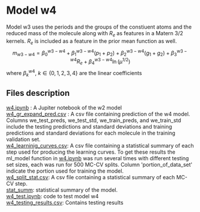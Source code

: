 # Model w4
 Model w3 uses the periods and the groups of the constiuent atoms and the reduced mass of the molecule along with $R_e$ as features in a Matern 3/2 kernels. $R_e$ is included as a feature in the prior mean function as well.
$$m_{w3-w4} = \beta_0^{w3-w4}+\beta_1^{w3-w4}(p_1+p_2) + \beta_2^{w3-w4}(g_1+g_2) + \beta_3^{w3-w4} R_e +\beta_4^{w3-w4} \ln{(\mu^{1/2})}$$
where $\beta_k^{w4}$, $k \in \{0,1,2,3,4\}$ are the linear coefficients

## Files description 
[w4.ipynb](https://github.com/Mahmoud-Ibrahim-Mamrstein/Spectroscopic-constants-from-atomic-properties/blob/675a7ef80706594b614d08ff2983706efb1f9aab/w4/w4.ipynb) : A Jupiter notebook of the w2 model\
[w4_gr_expand_pred.csv](https://github.com/Mahmoud-Ibrahim-Mamrstein/Spectroscopic-constants-from-atomic-properties/blob/675a7ef80706594b614d08ff2983706efb1f9aab/w4/w4_gr_expand_pred.csv) : A csv file containing prediction of the w4 model. Columns we_test_preds, we_test_std, we_train_preds, and we_train_std include the testing predictions and standard deviations and training predictions and standard deviations for each molecule in the training validation set.\
[w4_learninig_curves.csv](https://github.com/Mahmoud-Ibrahim-Mamrstein/Spectroscopic-constants-from-atomic-properties/blob/19d4c9834a2bb9521bcfde277eb46e59ded7ae3a/w4/w4_learning_curves.csv): A csv file containing a statistical summary of each step used for producing the learning curves. To get these results the ml_model function in [w4.ipynb](https://github.com/Mahmoud-Ibrahim-Mamrstein/Spectroscopic-constants-from-atomic-properties/blob/675a7ef80706594b614d08ff2983706efb1f9aab/w4/w4.ipynb) was run several times with different testing set sizes, each was run for 500 MC-CV splits. Column 'portion_of_data_set' indicate the portion used for training the model. \
[w4_split_stat.csv](https://github.com/Mahmoud-Ibrahim-Mamrstein/Spectroscopic-constants-from-atomic-properties/blob/9ba61b3b2dad50f9deddf955f9303b0adc310fae/w4/w4_split_stat.csv): A csv file containing a statistical summary of each MC-CV step.\
[stat_summ](https://github.com/Mahmoud-Ibrahim-Mamrstein/Spectroscopic-constants-from-atomic-properties/blob/b4a0b821ac4d3341ebb8f74178527c816e036641/w4/stat_summ.csv): statistical summary of the model. \
[w4_test.ipynb](https://github.com/Mahmoud-Ibrahim-Mamrstein/Spectroscopic-constants-from-atomic-properties/blob/60c2ff448d4a4fe9cec11760452be0c2cb8d1cfd/w4/w4_test.ipynb): code to test model w4 \
[w4_testing_results.csv](https://github.com/Mahmoud-Ibrahim-Mamrstein/Spectroscopic-constants-from-atomic-properties/blob/60c2ff448d4a4fe9cec11760452be0c2cb8d1cfd/w4/w4_testing_results.csv): Contains testing results


